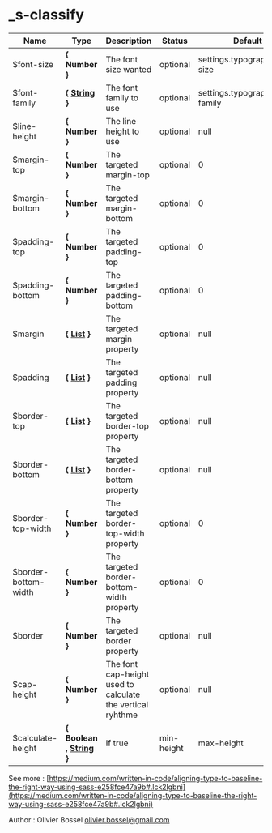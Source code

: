 # _s-classify




Name  |  Type  |  Description  |  Status  |  Default
------------  |  ------------  |  ------------  |  ------------  |  ------------
$font-size  |  **{ Number }**  |  The font size wanted  |  optional  |  settings.typography.font-size
$font-family  |  **{ [String](http://www.sass-lang.com/documentation/file.SASS_REFERENCE.html#sass-script-strings) }**  |  The font family to use  |  optional  |  settings.typography.font-family
$line-height  |  **{ Number }**  |  The line height to use  |  optional  |  null
$margin-top  |  **{ Number }**  |  The targeted margin-top  |  optional  |  0
$margin-bottom  |  **{ Number }**  |  The targeted margin-bottom  |  optional  |  0
$padding-top  |  **{ Number }**  |  The targeted padding-top  |  optional  |  0
$padding-bottom  |  **{ Number }**  |  The targeted padding-bottom  |  optional  |  0
$margin  |  **{ [List](http://www.sass-lang.com/documentation/file.SASS_REFERENCE.html#lists) }**  |  The targeted margin property  |  optional  |  null
$padding  |  **{ [List](http://www.sass-lang.com/documentation/file.SASS_REFERENCE.html#lists) }**  |  The targeted padding property  |  optional  |  null
$border-top  |  **{ [List](http://www.sass-lang.com/documentation/file.SASS_REFERENCE.html#lists) }**  |  The targeted border-top property  |  optional  |  null
$border-bottom  |  **{ [List](http://www.sass-lang.com/documentation/file.SASS_REFERENCE.html#lists) }**  |  The targeted border-bottom property  |  optional  |  null
$border-top-width  |  **{ Number }**  |  The targeted border-top-width property  |  optional  |  0
$border-bottom-width  |  **{ Number }**  |  The targeted border-bottom-width property  |  optional  |  0
$border  |  **{ Number }**  |  The targeted border property  |  optional  |  null
$cap-height  |  **{ Number }**  |  The font cap-height used to calculate the vertical ryhthme  |  optional  |  null
$calculate-height  |  **{ Boolean , [String](http://www.sass-lang.com/documentation/file.SASS_REFERENCE.html#sass-script-strings) }**  |  If true|min-height|max-height|height, will return the corresponding absolute height value in the map  |  optional  |  false

See more : [https://medium.com/written-in-code/aligning-type-to-baseline-the-right-way-using-sass-e258fce47a9b#.lck2lgbni](https://medium.com/written-in-code/aligning-type-to-baseline-the-right-way-using-sass-e258fce47a9b#.lck2lgbni)

Author : Olivier Bossel <olivier.bossel@gmail.com>